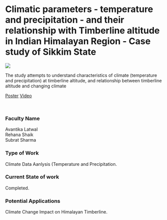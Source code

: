 # Climatic parameters - temperature and precipitation - and their relationship with Timberline altitude in Indian Himalayan Region - Case study of Sikkim State

![](https://i.imgur.com/CwB20wy.png)

The study attempts to understand characteristics of climate (temperature and precipitation) at timberline altitude, and relationship between timberline altitude and changing climate

[Poster](05.%20Climatic%20parameters%20-%20temperature%20and%20precipitation%20-%20and%20their%20relationship%20with%20Timberline%20altitude%20in%20Indian%20Himalayan%20Region%20-%20Case%20study%20of%20Sikkim%20State.pdf)
[Video](controls)

<br>


### Faculty Name

Avantika Latwal<br>
Rehana Shaik<br>
Subrat Sharma


### Type of Work

Climate Data Aanlysis (Temperature and Precipitation.


### Current State of work

Completed.


### Potential Applications

Climate Change Impact on Himalayan Timberline.
